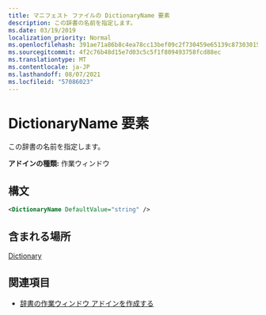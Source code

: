 ```yaml
---
title: マニフェスト ファイルの DictionaryName 要素
description: この辞書の名前を指定します。
ms.date: 03/19/2019
localization_priority: Normal
ms.openlocfilehash: 391ae71a86b8c4ea78cc13bef09c2f730459e65139c87303015c1b63df931135
ms.sourcegitcommit: 4f2c76b48d15e7d03c5c5f1f809493758fcd88ec
ms.translationtype: MT
ms.contentlocale: ja-JP
ms.lasthandoff: 08/07/2021
ms.locfileid: "57086023"
---
```

# <a name="dictionaryname-element"></a>DictionaryName 要素

この辞書の名前を指定します。

**アドインの種類:** 作業ウィンドウ

## <a name="syntax"></a>構文

```XML
<DictionaryName DefaultValue="string" />
```

## <a name="contained-in"></a>含まれる場所

[Dictionary](dictionary.md)

## <a name="see-also"></a>関連項目

- [辞書の作業ウィンドウ アドインを作成する](../../word/dictionary-task-pane-add-ins.md)
